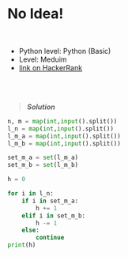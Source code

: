 # No Idea!

<br>

- Python level: Python (Basic)
- Level: Meduim
- [link on HackerRank](https://www.hackerrank.com/challenges/no-idea/problem?isFullScreen=true)

<br>
<br>

> ***Solution***
> 

```python
n, m = map(int,input().split())
l_n = map(int,input().split())
l_m_a = map(int,input().split())
l_m_b = map(int,input().split())

set_m_a = set(l_m_a)
set_m_b = set(l_m_b)

h = 0

for i in l_n:
    if i in set_m_a:
        h += 1
    elif i in set_m_b:
        h -= 1
    else:
        continue
print(h)
```